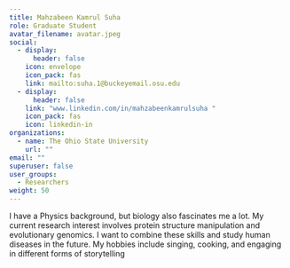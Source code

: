 ```yaml
---
title: Mahzabeen Kamrul Suha
role: Graduate Student
avatar_filename: avatar.jpeg
social:
  - display:
      header: false
    icon: envelope
    icon_pack: fas
    link: mailto:suha.1@buckeyemail.osu.edu
  - display:
      header: false
    link: "www.linkedin.com/in/mahzabeenkamrulsuha "
    icon_pack: fas
    icon: linkedin-in
organizations:
  - name: The Ohio State University
    url: ""
email: ""
superuser: false
user_groups:
  - Researchers
weight: 50
---
```

<div class="col-12 col-lg-12">
  <div class="row person-info">
    <p> I have a Physics background, but biology also fascinates me a lot. My current research interest involves protein structure manipulation and evolutionary genomics. I want to combine these skills and study human diseases in the future. My hobbies include singing, cooking, and engaging in different forms of storytelling </p>
  </div>